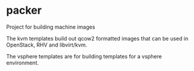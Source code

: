 # packer
Project for building machine images

The kvm templates build out qcow2 formatted images that can be used in OpenStack, RHV
and libvirt/kvm. 

The vsphere templates are for building templates for a vsphere environment.
